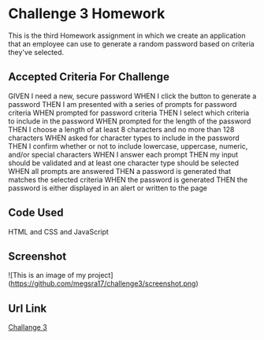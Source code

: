 # Challenge 3 Homework

This is the third Homework assignment in which we create an application that an employee can use to generate a random password based on criteria they've selected.

## Accepted Criteria For Challenge

GIVEN I need a new, secure password
WHEN I click the button to generate a password
THEN I am presented with a series of prompts for password criteria
WHEN prompted for password criteria
THEN I select which criteria to include in the password
WHEN prompted for the length of the password
THEN I choose a length of at least 8 characters and no more than 128 characters
WHEN asked for character types to include in the password
THEN I confirm whether or not to include lowercase, uppercase, numeric, and/or special characters
WHEN I answer each prompt
THEN my input should be validated and at least one character type should be selected
WHEN all prompts are answered
THEN a password is generated that matches the selected criteria
WHEN the password is generated
THEN the password is either displayed in an alert or written to the page

## Code Used

HTML and CSS and JavaScript

## Screenshot

![This is an image of my project] (https://github.com/megsra17/challenge3/screenshot.png)

## Url Link

[Challange 3](https://megsra17.github.io/challenge3/)
